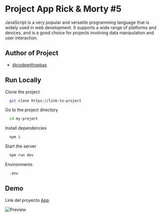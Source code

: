 # Project App Rick & Morty #5

JavaScript is a very popular and versatile programming language that is widely used in web development. It supports a wide range of platforms and devices, and is a good choice for projects involving data manipulation and user interaction.

## Author of Project

- [@codewithsebas](https://www.github.com/codewithsebas)

## Run Locally

Clone the project

```bash
  git clone https://link-to-project
```

Go to the project directory

```bash
  cd my-project
```

Install dependencies

```bash
  npm i
```

Start the server

```bash
  npm run dev
```

Environments

```bash
  .env
```
    
## Demo

Link del proyecto [App](https://rick-and-morty-six-eta.vercel.app/)

<img src="https://res.cloudinary.com/dovavvnjx/image/upload/v1673745546/Captura_de_pantalla_2023-01-14_201840_ghu9qi.png" alt="Preview">
